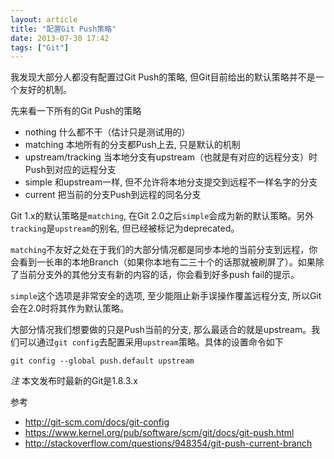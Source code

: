 ```yaml
---
layout: article
title: "配置Git Push策略"
date: 2013-07-30 17:42
tags: ["Git"]
---
```


我发现大部分人都没有配置过Git Push的策略, 但Git目前给出的默认策略并不是一个友好的机制。


先来看一下所有的Git Push的策略

- nothing 什么都不干（估计只是测试用的）
- matching 本地所有的分支都Push上去, 只是默认的机制
- upstream/tracking 当本地分支有upstream（也就是有对应的远程分支）时Push到对应的远程分支
- simple 和upstream一样, 但不允许将本地分支提交到远程不一样名字的分支
- current 把当前的分支Push到远程的同名分支

Git 1.x的默认策略是`matching`, 在Git 2.0之后`simple`会成为新的默认策略。另外`tracking`是`upstream`的别名, 但已经被标记为deprecated。

`matching`不友好之处在于我们的大部分情况都是同步本地的当前分支到远程，你会看到一长串的本地Branch（如果你本地有二三十个的话那就被刷屏了）。如果除了当前分支外的其他分支有新的内容的话，你会看到好多push fail的提示。

`simple`这个选项是非常安全的选项, 至少能阻止新手误操作覆盖远程分支, 所以Git会在2.0时将其作为默认策略。

大部分情况我们想要做的只是Push当前的分支, 那么最适合的就是upstream。我们可以通过`git config`去配置采用`upstream`策略。具体的设置命令如下

```shell
git config --global push.default upstream
```

*注* 本文发布时最新的Git是1.8.3.x

参考

- http://git-scm.com/docs/git-config
- https://www.kernel.org/pub/software/scm/git/docs/git-push.html
- http://stackoverflow.com/questions/948354/git-push-current-branch
